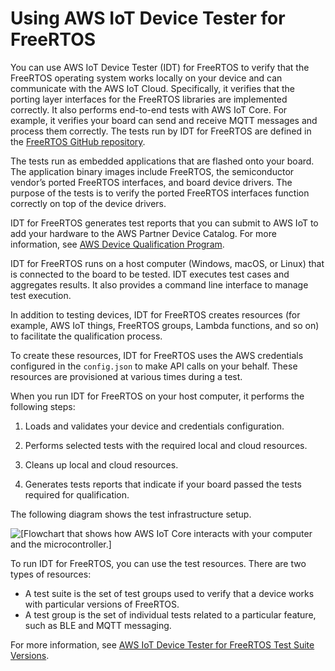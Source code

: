 # Using AWS IoT Device Tester for FreeRTOS<a name="device-tester-for-freertos-ug"></a>

You can use AWS IoT Device Tester \(IDT\) for FreeRTOS to verify that the FreeRTOS operating system works locally on your device and can communicate with the AWS IoT Cloud\. Specifically, it verifies that the porting layer interfaces for the FreeRTOS libraries are implemented correctly\. It also performs end\-to\-end tests with AWS IoT Core\. For example, it verifies your board can send and receive MQTT messages and process them correctly\. The tests run by IDT for FreeRTOS are defined in the [FreeRTOS GitHub repository](https://github.com/aws/amazon-freertos)\.

The tests run as embedded applications that are flashed onto your board\. The application binary images include FreeRTOS, the semiconductor vendor’s ported FreeRTOS interfaces, and board device drivers\. The purpose of the tests is to verify the ported FreeRTOS interfaces function correctly on top of the device drivers\. 

IDT for FreeRTOS generates test reports that you can submit to AWS IoT to add your hardware to the AWS Partner Device Catalog\. For more information, see [AWS Device Qualification Program](https://aws.amazon.com/partners/dqp/)\.

IDT for FreeRTOS runs on a host computer \(Windows, macOS, or Linux\) that is connected to the board to be tested\. IDT executes test cases and aggregates results\. It also provides a command line interface to manage test execution\.

In addition to testing devices, IDT for FreeRTOS creates resources \(for example, AWS IoT things, FreeRTOS groups, Lambda functions, and so on\) to facilitate the qualification process\.

To create these resources, IDT for FreeRTOS uses the AWS credentials configured in the `config.json` to make API calls on your behalf\. These resources are provisioned at various times during a test\.

When you run IDT for FreeRTOS on your host computer, it performs the following steps:

1. Loads and validates your device and credentials configuration\.

1. Performs selected tests with the required local and cloud resources\.

1. Cleans up local and cloud resources\.

1. Generates tests reports that indicate if your board passed the tests required for qualification\.

The following diagram shows the test infrastructure setup\.

![\[Flowchart that shows how AWS IoT Core interacts with your computer and the microcontroller.\]](http://docs.aws.amazon.com/freertos/latest/userguide/images/devicetester_afr.png)

To run IDT for FreeRTOS, you can use the test resources\. There are two types of resources:
+ A test suite is the set of test groups used to verify that a device works with particular versions of FreeRTOS\.
+ A test group is the set of individual tests related to a particular feature, such as BLE and MQTT messaging\.

For more information, see [AWS IoT Device Tester for FreeRTOS Test Suite Versions](idt-test-suite-versions.md)\. 